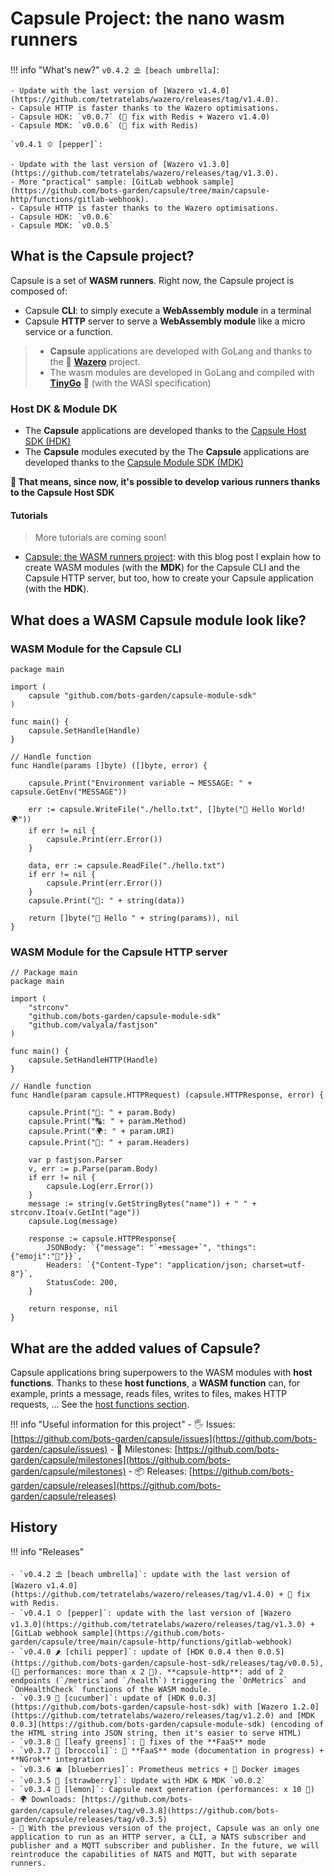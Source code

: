 # Capsule Project: the nano wasm runners

!!! info "What's new?"
    `v0.4.2 ⛱️ [beach umbrella]`: 
	
	- Update with the last version of [Wazero v1.4.0](https://github.com/tetratelabs/wazero/releases/tag/v1.4.0).
	- Capsule HTTP is faster thanks to the Wazero optimisations.
	- Capsule HDK: `v0.0.7` (🐞 fix with Redis + Wazero v1.4.0)
    - Capsule MDK: `v0.0.6` (🐞 fix with Redis)

    `v0.4.1 🫑 [pepper]`: 
	
	- Update with the last version of [Wazero v1.3.0](https://github.com/tetratelabs/wazero/releases/tag/v1.3.0).
	- More "practical" sample: [GitLab webhook sample](https://github.com/bots-garden/capsule/tree/main/capsule-http/functions/gitlab-webhook).
	- Capsule HTTP is faster thanks to the Wazero optimisations.
	- Capsule HDK: `v0.0.6`
    - Capsule MDK: `v0.0.5`

## What is the **Capsule** project?

Capsule is a set of **WASM runners**. Right now, the Capsule project is composed of:

- Capsule **CLI**: to simply execute a **WebAssembly module** in a terminal
- Capsule **HTTP** server to serve a **WebAssembly module** like a micro service or a function.

> - **Capsule** applications are developed with GoLang and thanks to the 💜 **[Wazero](https://github.com/tetratelabs/wazero)** project. 
> - The wasm modules are developed in GoLang and compiled with **[TinyGo](https://tinygo.org/)** 💜 (with the WASI specification)

### Host DK & Module DK

- The **Capsule** applications are developed thanks to the [Capsule Host SDK (HDK)](https://bots-garden.github.io/capsule-host-sdk/)
- The **Capsule** modules executed by the The **Capsule** applications are developed thanks to the [Capsule Module SDK (MDK)](https://bots-garden.github.io/capsule-module-sdk/)

**🎉 That means, since now, it's possible to develop various runners thanks to the Capsule Host SDK**

#### Tutorials
> More tutorials are coming soon!

- [Capsule: the WASM runners project](https://k33g.hashnode.dev/capsule-the-wasm-runners-project): with this blog post I explain how to create WASM modules (with the **MDK**) for the Capsule CLI and the Capsule HTTP server, but too, how to create your Capsule application (with the **HDK**).

## What does a **WASM Capsule module** look like?

### WASM Module for the Capsule CLI
```golang
package main

import (
	capsule "github.com/bots-garden/capsule-module-sdk"
)

func main() {
	capsule.SetHandle(Handle)
}

// Handle function
func Handle(params []byte) ([]byte, error) {

	capsule.Print("Environment variable → MESSAGE: " + capsule.GetEnv("MESSAGE"))

	err := capsule.WriteFile("./hello.txt", []byte("👋 Hello World! 🌍"))
	if err != nil {
		capsule.Print(err.Error())
	}

	data, err := capsule.ReadFile("./hello.txt")
	if err != nil {
		capsule.Print(err.Error())
	}
	capsule.Print("📝: " + string(data))
	
	return []byte("👋 Hello " + string(params)), nil
}
```

### WASM Module for the Capsule HTTP server
```golang
// Package main
package main

import (
	"strconv"
	"github.com/bots-garden/capsule-module-sdk"
	"github.com/valyala/fastjson"
)

func main() {
	capsule.SetHandleHTTP(Handle)
}

// Handle function 
func Handle(param capsule.HTTPRequest) (capsule.HTTPResponse, error) {
	
	capsule.Print("📝: " + param.Body)
	capsule.Print("🔠: " + param.Method)
	capsule.Print("🌍: " + param.URI)
	capsule.Print("👒: " + param.Headers)
	
	var p fastjson.Parser
	v, err := p.Parse(param.Body)
	if err != nil {
		capsule.Log(err.Error())
	}
	message := string(v.GetStringBytes("name")) + " " + strconv.Itoa(v.GetInt("age"))
	capsule.Log(message)

	response := capsule.HTTPResponse{
		JSONBody: `{"message": "`+message+`", "things":{"emoji":"🐯"}}`,
		Headers: `{"Content-Type": "application/json; charset=utf-8"}`,
		StatusCode: 200,
	}

	return response, nil
}
```

## What are the **added values** of Capsule?

Capsule applications bring superpowers to the WASM modules with **host functions**. Thanks to these **host functions**, a **WASM function** can, for example, prints a message, reads files, writes to files, makes HTTP requests, ... See the [host functions section](host-functions-intro.md).


!!! info "Useful information for this project"
    - 🖐 Issues: [https://github.com/bots-garden/capsule/issues](https://github.com/bots-garden/capsule/issues)
    - 🚧 Milestones: [https://github.com/bots-garden/capsule/milestones](https://github.com/bots-garden/capsule/milestones)
    - 📦 Releases: [https://github.com/bots-garden/capsule/releases](https://github.com/bots-garden/capsule/releases)

## History

!!! info "Releases"

    - `v0.4.2 ⛱️ [beach umbrella]`: update with the last version of [Wazero v1.4.0](https://github.com/tetratelabs/wazero/releases/tag/v1.4.0) + 🐞 fix with Redis.
    - `v0.4.1 🫑 [pepper]`: update with the last version of [Wazero v1.3.0](https://github.com/tetratelabs/wazero/releases/tag/v1.3.0) + [GitLab webhook sample](https://github.com/bots-garden/capsule/tree/main/capsule-http/functions/gitlab-webhook)
	- `v0.4.0 🌶️ [chili pepper]`: update of [HDK 0.0.4 then 0.0.5](https://github.com/bots-garden/capsule-host-sdk/releases/tag/v0.0.5), (🎉 performances: more than x 2 🚀). **capsule-http**: add of 2 endpoints (`/metrics`and `/health`) triggering the `OnMetrics` and `OnHealthCheck` functions of the WASM module. 
    - `v0.3.9 🥒 [cucumber]`: update of [HDK 0.0.3](https://github.com/bots-garden/capsule-host-sdk) with [Wazero 1.2.0](https://github.com/tetratelabs/wazero/releases/tag/v1.2.0) and [MDK 0.0.3](https://github.com/bots-garden/capsule-module-sdk) (encoding of the HTML string into JSON string, then it's easier to serve HTML)
    - `v0.3.8 🥬 [leafy greens]`: 🐛 fixes of the **FaaS** mode
    - `v0.3.7 🥦 [broccoli]`: 🚀 **FaaS** mode (documentation in progress) + **NGrok** integration
    - `v0.3.6 🫐 [blueberries]`: Prometheus metrics + 🐳 Docker images
    - `v0.3.5 🍓 [strawberry]`: Update with HDK & MDK `v0.0.2`
    - `v0.3.4 🍋 [lemon]`: Capsule next generation (performances: x 10 🚀)
    - 🌍 Downloads: [https://github.com/bots-garden/capsule/releases/tag/v0.3.8](https://github.com/bots-garden/capsule/releases/tag/v0.3.5)
    - 🤚 With the previous version of the project, Capsule was an only one application to run as an HTTP server, a CLI, a NATS subscriber and publisher and a MQTT subscriber and publisher. In the future, we will reintroduce the capabilities of NATS and MQTT, but with separate runners.